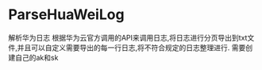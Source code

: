 # ParseHuaWeiLog
解析华为日志
根据华为云官方调用的API来调用日志,将日志进行分页导出到txt文件,并且可以自定义需要导出的每一行日志,将不符合规定的日志整理进行.
需要创建自己的ak和sk
